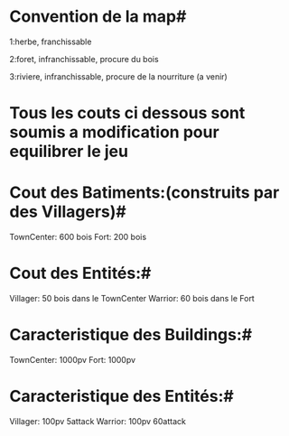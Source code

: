 # Convention de la map#
  1:herbe, franchissable
  
  2:foret, infranchissable, procure du bois
  
  3:riviere, infranchissable, procure de la nourriture (a venir)



# Tous les couts ci dessous sont soumis a modification pour equilibrer le jeu


# Cout des Batiments:(construits par des Villagers)#
  TownCenter: 600 bois
  Fort: 200 bois
  
# Cout des Entités:#
  Villager: 50 bois dans le TownCenter
  Warrior: 60 bois dans le Fort
  
# Caracteristique des Buildings:#
  TownCenter: 1000pv
  Fort: 1000pv

# Caracteristique des Entités:#
  Villager: 100pv 5attack
  Warrior: 100pv 60attack
